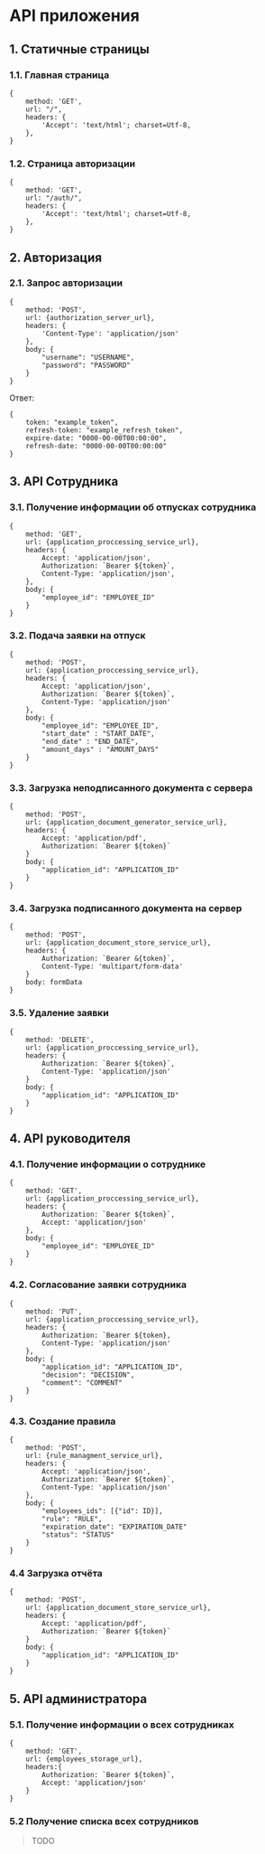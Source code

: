 # API приложения

## 1. Статичные страницы

### 1.1. Главная страница
```
{
    method: 'GET',
    url: "/",
    headers: {
        'Accept': 'text/html'; charset=Utf-8,
    },
}
```

### 1.2. Страница авторизации
```
{
    method: 'GET',
    url: "/auth/",
    headers: {
        'Accept': 'text/html'; charset=Utf-8,
    },
}
```

## 2. Авторизация

### 2.1. Запрос авторизации
```
{
    method: 'POST',
    url: {authorization_server_url},
    headers: {
        'Content-Type': 'application/json'
    },
    body: {
        "username": "USERNAME",
        "password": "PASSWORD"
    }
}
```

Ответ:

```
{
    token: "example_token",
    refresh-token: "example_refresh_token",
    expire-date: "0000-00-00T00:00:00",
    refresh-date: "0000-00-00T00:00:00"
}
```

## 3. API Сотрудника

### 3.1. Получение информации об отпусках сотрудника
```
{
    method: 'GET',
    url: {application_proccessing_service_url},
    headers: {
        Accept: 'application/json',
        Authorization: `Bearer ${token}`,
        Content-Type: 'application/json',
    },
    body: {
        "employee_id": "EMPLOYEE_ID"
    }
}
```

### 3.2. Подача заявки на отпуск
```
{
    method: 'POST',
    url: {application_proccessing_service_url},
    headers: {
        Accept: 'application/json',
        Authorization: `Bearer ${token}`,
        Content-Type: 'application/json'
    },
    body: {
        "employee_id": "EMPLOYEE_ID",
        "start_date" : "START_DATE",
        "end_date" : "END_DATE",
        "amount_days" : "AMOUNT_DAYS"
    }
}
```

### 3.3. Загрузка неподписанного документа с сервера 
```
{
    method: 'POST',
    url: {application_document_generator_service_url},
    headers: {
        Accept: 'application/pdf',
        Authorization: `Bearer ${token}`
    }
    body: {
        "application_id": "APPLICATION_ID"
    }
}
```

### 3.4. Загрузка подписанного документа на сервер
```
{
    method: 'POST',
    url: {application_document_store_service_url},
    headers: {
        Authorization: `Bearer &{token}`,
        Content-Type: 'multipart/form-data'
    }
    body: formData
}
```

### 3.5. Удаление заявки
```
{
    method: 'DELETE',
    url: {application_proccessing_service_url},
    headers: {
        Authorization: `Bearer ${token}`,
        Content-Type: 'application/json'
    }
    body: {
        "application_id": "APPLICATION_ID"
    }
}
```

## 4. API руководителя

### 4.1. Получение информации о сотруднике 
```
{
    method: 'GET',
    url: {application_proccessing_service_url},
    headers: {
        Authorization: `Bearer ${token}`,
        Accept: 'application/json'
    },
    body: {
        "employee_id": "EMPLOYEE_ID"
    }
}
```

### 4.2. Согласование заявки сотрудника
```
{
    method: 'PUT',
    url: {application_proccessing_service_url},
    headers: {
        Authorization: `Bearer ${token},
        Content-Type: 'application/json'
    },
    body: {
        "application_id": "APPLICATION_ID",
        "decision": "DECISION",
        "comment": "COMMENT"
    }
}
```

### 4.3. Создание правила
```
{
    method: 'POST',
    url: {rule_managment_service_url},
    headers: {
        Accept: 'application/json',
        Authorization: `Bearer ${token}`,
        Content-Type: 'application/json'
    },
    body: {
        "employees_ids": [{"id": ID}],
        "rule": "RULE",
        "expiration_date": "EXPIRATION_DATE"
        "status": "STATUS"
    }
}
```

### 4.4 Загрузка отчёта
```
{
    method: 'POST',
    url: {application_document_store_service_url},
    headers: {
        Accept: 'application/pdf',
        Authorization: `Bearer ${token}`
    }
    body: {
        "application_id": "APPLICATION_ID"
    }
} 
```

## 5. API администратора

### 5.1. Получение информации о всех сотрудниках
```
{
    method: 'GET',
    url: {employees_storage_url},
    headers:{
        Authorization: `Bearer ${token}`,
        Accept: 'application/json'
    }
}
```

### 5.2 Получение списка всех сотрудников
> TODO
